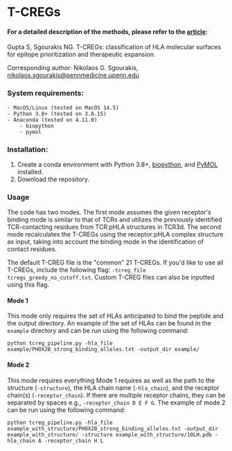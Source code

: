 # T-CREGs

#### For a detailed description of the methods, please refer to the [article](https://google.com):
Gupta S, Sgourakis NG. T-CREGs: classification of HLA molecular surfaces for epitope prioritization and therapeutic expansion.

Corresponding author: Nikolaos G. Sgourakis, nikolaos.sgourakis@pennmedicine.upenn.edu

### System requirements:
    - MacOS/Linux (tested on MacOS 14.5)
    - Python 3.8+ (tested on 3.8.15)
    - Anaconda (tested on 4.11.0)
        - biopython
        - pymol

### Installation:
1. Create a conda environment with Python 3.8+, [biopython](https://anaconda.org/conda-forge/biopython), and [PyMOL](https://pymol.org/conda/) installed.
2. Download the repository.

### Usage

The code has two modes. The first mode assumes the given receptor's binding mode is similar to that of TCRs and utilizes the previously identified TCR-contacting residues from TCR:pHLA structures in TCR3d. The second mode recalculates the T-CREGs using the receptor:pHLA complex structure as input, taking into account the binding mode in the identification of contact residues. 

The default T-CREG file is the "common" 21 T-CREGs. If you'd like to use all T-CREGs, include the following flag: `-tcreg_file tcregs_greedy_no_cutoff.txt`. Custom T-CREG files can also be inputted using this flag.

#### Mode 1

This mode only requires the set of HLAs anticipated to bind the peptide and the output directory. An example of the set of HLAs can be found in the `example` directory and can be run using the following command:

`python tcreg_pipeline.py -hla_file example/PHOX2B_strong_binding_alleles.txt -output_dir example/`

#### Mode 2

This mode requires everything Mode 1 requires as well as the path to the structure (`-structure`), the HLA chain name (`-hla_chain`), and the receptor chain(s) (`-receptor_chain`). If there are multiple receptor chains, they can be separated by spaces e.g., `-receptor_chain D E F G`. The example of mode 2 can be run using the following command:

`python tcreg_pipeline.py -hla_file example_with_structure/PHOX2B_strong_binding_alleles.txt -output_dir example_with_structure/ -structure example_with_structure/10LH.pdb -hla_chain A -receptor_chain H L`

